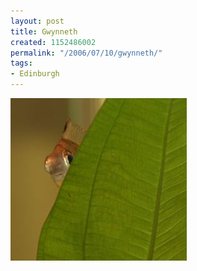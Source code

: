 ```yaml
---
layout: post
title: Gwynneth
created: 1152486002
permalink: "/2006/07/10/gwynneth/"
tags:
- Edinburgh
---
```


<img src="/image/images/IMG_1586_s.jpg"/>

